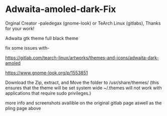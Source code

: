 # Adwaita-amoled-dark-Fix
Orginal Creator -paledegax (gnome-look) or TeArch Linux (gitlabs), Thanks for your work!

Adwaita gtk theme full black theme

fix some issues with-

https://gitlab.com/tearch-linux/artworks/themes-and-icons/adwaita-dark-amoled

https://www.gnome-look.org/p/1553851

Download the Zip, extract, and Move the folder to /usr/share/themes/ (this ensures that the theme will be set system wide ~/.themes will not work with applications that require sudo privileges.)

more info and screenshots availible on the original gitlab page aswell as the pling page above
